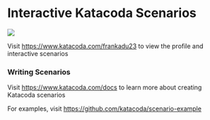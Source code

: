# Interactive Katacoda Scenarios

[![](http://shields.katacoda.com/katacoda/frankadu23/count.svg)](https://www.katacoda.com/frankadu23 "Get your profile on Katacoda.com")

Visit https://www.katacoda.com/frankadu23 to view the profile and interactive scenarios

### Writing Scenarios
Visit https://www.katacoda.com/docs to learn more about creating Katacoda scenarios

For examples, visit https://github.com/katacoda/scenario-example
